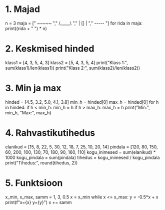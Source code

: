 # 1. Majad
n = 3
maja = ["   ~~~~~   ","  /_____\\  ","  | []  |  ","   -----   "]
for rida in maja:
    print((rida + " ") * n)

# 2. Keskmised hinded
klass1 = [4, 3, 5, 4, 3]
klass2 = [5, 4, 3, 5, 4]
print("Klass 1:", sum(klass1)/len(klass1))
print("Klass 2:", sum(klass2)/len(klass2))

# 3. Min ja max
hinded = [4.5, 3.2, 5.0, 4.1, 3.8]
min_h = hinded[0]
max_h = hinded[0]
for h in hinded:
    if h < min_h: min_h = h
    if h > max_h: max_h = h
print("Min:", min_h, "Max:", max_h)

# 4. Rahvastikutihedus
elanikud = [15, 8, 22, 5, 30, 12, 18, 7, 25, 10, 20, 14]
pindala = [120, 80, 150, 60, 200, 100, 130, 70, 180, 90, 160, 110]
kogu_inimesed = sum(elanikud) * 1000
kogu_pindala = sum(pindala)
tihedus = kogu_inimesed / kogu_pindala
print("Tihedus:", round(tihedus, 2))

# 5. Funktsioon
x_min, x_max, samm = 1, 3, 0.5
x = x_min
while x <= x_max:
    y = -0.5*x + x
    print(f"x={x} y={y}")
    x += samm 
